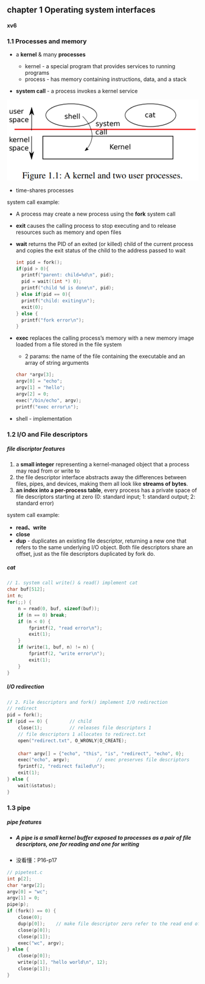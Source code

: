 ## chapter 1 Operating system interfaces

#### xv6

### 1.1 Processes and memory

- a **kernel** & many **processes**
  - kernel - a special program that provides services to running programs
  - process - has memory containing instructions, data, and a stack

- **system call** - a process invokes a kernel service

![image-20220411083735276](1-OperatingSystemInterfaces.assets/image-20220411083735276.png)

- time-shares processes


system call example:

- A process may create a new process using the **fork** system call

- **exit** causes the calling process to stop executing and to release resources such as memory and open files

- **wait** returns the PID of an exited (or killed) child of the current process and copies the exit status of the child to the address passed to wait

  ```c
  int pid = fork();
  if(pid > 0){
  	printf("parent: child=%d\n", pid);
  	pid = wait((int *) 0);
  	printf("child %d is done\n", pid);
  } else if(pid == 0){
  	printf("child: exiting\n");
  	exit(0);
  } else {
  	printf("fork error\n");
  }
  ```

- **exec** replaces the calling process’s memory with a new memory image loaded from a file stored in the file system

  - 2 params: the name of the file containing the executable and an array of string arguments

  ```c
  char *argv[3];
  argv[0] = "echo";
  argv[1] = "hello";
  argv[2] = 0;
  exec("/bin/echo", argv);
  printf("exec error\n");
  ```

- shell - implementation

### 1.2 I/O and File descriptors

##### file discriptor features

1. a **small integer** representing a kernel-managed object that a process may read from or write to
2. the file descriptor interface abstracts away the differences between files, pipes, and devices, making them all look like **streams of bytes**.
3. **an index into a per-process table**, every process has a private space of file descriptors starting at zero (0: standard input; 1: standard output; 2: standard error)

system call example:

- **read、write**
- **close**
- **dup** - duplicates an existing file descriptor, returning a new one that refers to the same underlying I/O object. Both file descriptors share an offset, just as the file descriptors duplicated by fork do.

##### cat

```c
// 1. system call write() & read() implement cat
char buf[512];
int n;
for(;;) {
	n = read(0, buf, sizeof(buf));
    if (n == 0) break;
    if (n < 0) {
        fprintf(2, "read error\n");
        exit(1);
	}
    if (write(1, buf, n) != n) {
        fprintf(2, "write error\n");
        exit(1);
	}
}
```

##### I/O redirection 

```c
// 2. File descriptors and fork() implement I/O redirection
// redirect
pid = fork();
if (pid == 0) {        // child
    close(1);          // releases file descriptors 1
    // file descriptors 1 allocates to redirect.txt
    open("redirect.txt", O_WRONLY|O_CREATE);  

    char* argv[] = {"echo", "this", "is", "redirect", "echo", 0};
    exec("echo", argv);          // exec preserves file descriptors
    fprintf(2, "redirect failed\n");
    exit(1);
} else {
    wait(&status);
}
```

### 1.3 pipe

##### **pipe features**

- ##### A pipe is a small kernel buffer exposed to processes as a pair of file descriptors, one for reading and one for writing

- 没看懂：P16-p17

```c
// pipetest.c
int p[2];
char *argv[2];
argv[0] = "wc";
argv[1] = 0;
pipe(p);
if (fork() == 0) {
    close(0);
    dup(p[0]);    // make file descriptor zero refer to the read end of the pipe
    close(p[0]);
    close(p[1]);
    exec("wc", argv);
} else {
    close(p[0]);
    write(p[1], "hello world\n", 12);
    close(p[1]);
}
```

